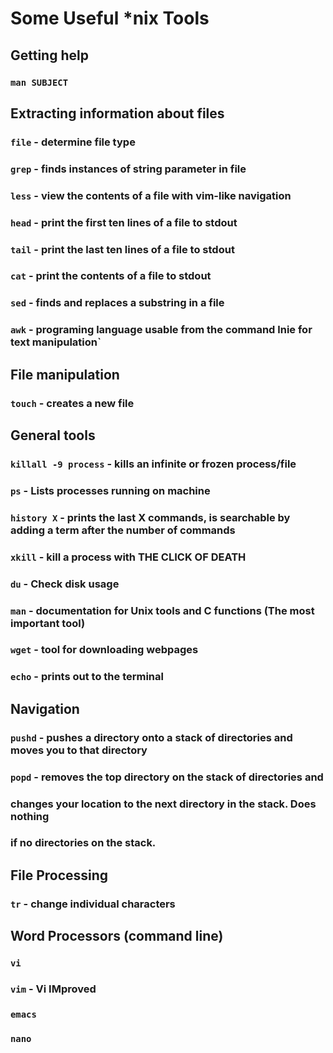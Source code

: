 Some Useful *nix Tools
======================

Getting help
------------

### `man SUBJECT`

Extracting information about files
----------------------------------

### `file` - determine file type
### `grep` - finds instances of string parameter in file
### `less` - view the contents of a file with vim-like navigation
### `head` - print the first ten lines of a file to stdout
### `tail` - print the last ten lines of a file to stdout
### `cat` - print the contents of a file to stdout
### `sed` - finds and replaces a substring in a file
### `awk` - programing language usable from the command lnie for text manipulation`

File manipulation
-----------------

### `touch` - creates a new file

General tools
-------------

### `killall -9 process` - kills an infinite or frozen process/file
### `ps`  - Lists processes running on machine
### `history X` - prints the last X commands, is searchable by adding a term after the number of commands
### `xkill` - kill a process with THE CLICK OF DEATH
### `du` - Check disk usage
### `man` - documentation for Unix tools and C functions (The most important tool)
### `wget` - tool for downloading webpages
### `echo` - prints out to the terminal

Navigation
----------

### `pushd` - pushes a directory onto a stack of directories and moves you to that directory
### `popd` - removes the top directory on the stack of directories and
### changes your location to the next directory in the stack. Does nothing
### if no directories on the stack.

File Processing
---------------

### `tr` - change individual characters

Word Processors (command line)
------------------------------
### `vi` 
### `vim` - Vi IMproved
### `emacs`
### `nano`
